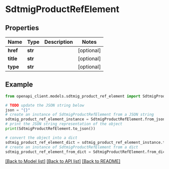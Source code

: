 # SdtmigProductRefElement


## Properties

Name | Type | Description | Notes
------------ | ------------- | ------------- | -------------
**href** | **str** |  | [optional] 
**title** | **str** |  | [optional] 
**type** | **str** |  | [optional] 

## Example

```python
from openapi_client.models.sdtmig_product_ref_element import SdtmigProductRefElement

# TODO update the JSON string below
json = "{}"
# create an instance of SdtmigProductRefElement from a JSON string
sdtmig_product_ref_element_instance = SdtmigProductRefElement.from_json(json)
# print the JSON string representation of the object
print(SdtmigProductRefElement.to_json())

# convert the object into a dict
sdtmig_product_ref_element_dict = sdtmig_product_ref_element_instance.to_dict()
# create an instance of SdtmigProductRefElement from a dict
sdtmig_product_ref_element_from_dict = SdtmigProductRefElement.from_dict(sdtmig_product_ref_element_dict)
```
[[Back to Model list]](../README.md#documentation-for-models) [[Back to API list]](../README.md#documentation-for-api-endpoints) [[Back to README]](../README.md)


